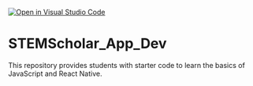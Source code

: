 [![Open in Visual Studio Code](https://classroom.github.com/assets/open-in-vscode-718a45dd9cf7e7f842a935f5ebbe5719a5e09af4491e668f4dbf3b35d5cca122.svg)](https://classroom.github.com/online_ide?assignment_repo_id=11427487&assignment_repo_type=AssignmentRepo)
# STEMScholar_App_Dev
This repository provides students with starter code to learn the basics of JavaScript and React Native. 
